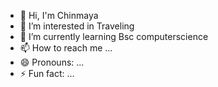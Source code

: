 - 👋 Hi, I'm Chinmaya
- 👀 I’m interested in Traveling
- 🌱 I’m currently learning Bsc computerscience
- 📫 How to reach me ...
- 😄 Pronouns: ...
- ⚡ Fun fact: ...

<!---
88chinu/88chinu is a ✨ special ✨ repository because its `README.md` (this file) appears on your GitHub profile.
You can click the Preview link to take a look at your changes.
--->
